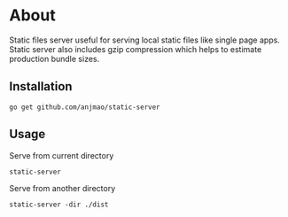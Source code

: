 # About
Static files server useful for serving local static files like single page apps. Static server also includes gzip compression which helps to estimate production bundle sizes.

## Installation

```
go get github.com/anjmao/static-server
```

## Usage


Serve from current directory
```
static-server
```

Serve from another directory
```
static-server -dir ./dist
```
